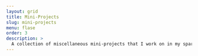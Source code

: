 ```yaml
---
layout: grid
title: Mini-Projects
slug: mini-projects
menu: flase
order: 3
description: >
  A collection of miscellaneous mini-projects that I work on in my spare time.
---
```

